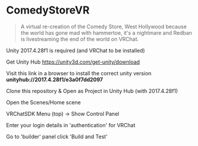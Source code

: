 # ComedyStoreVR


> A virtual re-creation of the Comedy Store, West Hollywood because the world has gone mad with hammertoe, it's a nightmare and Redban is livestreaming the end of the world on VRChat.


Unity 2017.4.28f1 is required (and VRChat to be installed)

Get Unity Hub
https://unity3d.com/get-unity/download

Visit this link in a browser to install the correct unity version
**unityhub://2017.4.28f1/e3a0f7dd2097**

Clone this repository & Open as Project in Unity Hub (with 2017.4.28f1)

Open the Scenes/Home scene

VRChatSDK Menu (top) -> Show Control Panel

Enter your login details in 'authentication' for VRChat

Go to 'builder' panel click 'Build and Test'